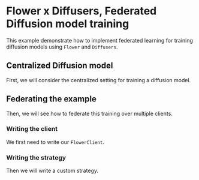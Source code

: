 # Flower x Diffusers, Federated Diffusion model training

This example demonstrate how to implement federated learning for training diffusion models using `Flower` and `Diffusers`.

## Centralized Diffusion model

First, we will consider the centralized setting for training a diffusion model.

## Federating the example

Then, we will see how to federate this training over multiple clients.

### Writing the client

We first need to write our `FlowerClient`.

### Writing the strategy

Then we will write a custom strategy.
